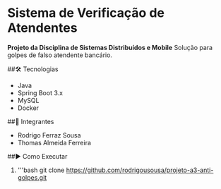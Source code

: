 # Sistema de Verificação de Atendentes

**Projeto da Disciplina de Sistemas Distribuídos e Mobile**
Solução para golpes de falso atendente bancário.

##🛠️ Tecnologias
- Java
- Spring Boot 3.x
- MySQL
- Docker

##👥 Integrantes 
- Rodrigo Ferraz Sousa
- Thomas Almeida Ferreira

##▶️ Como Executar
1. '''bash git clone https://github.com/rodrigousousa/projeto-a3-anti-golpes.git
